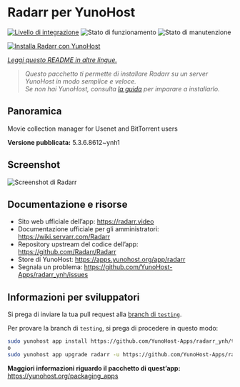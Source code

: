 <!--
N.B.: Questo README è stato automaticamente generato da <https://github.com/YunoHost/apps/tree/master/tools/readme_generator>
NON DEVE essere modificato manualmente.
-->

# Radarr per YunoHost

[![Livello di integrazione](https://dash.yunohost.org/integration/radarr.svg)](https://dash.yunohost.org/appci/app/radarr) ![Stato di funzionamento](https://ci-apps.yunohost.org/ci/badges/radarr.status.svg) ![Stato di manutenzione](https://ci-apps.yunohost.org/ci/badges/radarr.maintain.svg)

[![Installa Radarr con YunoHost](https://install-app.yunohost.org/install-with-yunohost.svg)](https://install-app.yunohost.org/?app=radarr)

*[Leggi questo README in altre lingue.](./ALL_README.md)*

> *Questo pacchetto ti permette di installare Radarr su un server YunoHost in modo semplice e veloce.*  
> *Se non hai YunoHost, consulta [la guida](https://yunohost.org/install) per imparare a installarlo.*

## Panoramica

Movie collection manager for Usenet and BitTorrent users

**Versione pubblicata:** 5.3.6.8612~ynh1

## Screenshot

![Screenshot di Radarr](./doc/screenshots/screenshot.jpg)

## Documentazione e risorse

- Sito web ufficiale dell’app: <https://radarr.video>
- Documentazione ufficiale per gli amministratori: <https://wiki.servarr.com/Radarr>
- Repository upstream del codice dell’app: <https://github.com/Radarr/Radarr>
- Store di YunoHost: <https://apps.yunohost.org/app/radarr>
- Segnala un problema: <https://github.com/YunoHost-Apps/radarr_ynh/issues>

## Informazioni per sviluppatori

Si prega di inviare la tua pull request alla [branch di `testing`](https://github.com/YunoHost-Apps/radarr_ynh/tree/testing).

Per provare la branch di `testing`, si prega di procedere in questo modo:

```bash
sudo yunohost app install https://github.com/YunoHost-Apps/radarr_ynh/tree/testing --debug
o
sudo yunohost app upgrade radarr -u https://github.com/YunoHost-Apps/radarr_ynh/tree/testing --debug
```

**Maggiori informazioni riguardo il pacchetto di quest’app:** <https://yunohost.org/packaging_apps>
